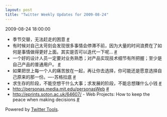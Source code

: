 ```yaml
---
layout: post
title: "Twitter Weekly Updates for 2009-08-24"
---
```


<p class='meta'>2009-08-24 18:00:00</p>

<ul class="aktt_tweet_digest">
	<li>季节交替，无法赶走的困意 <a href="http://twitter.com/Joshua_C/statuses/3513811200">#</a></li>
	<li>有时候对自己太苛刻会发现很多事情会停滞不前，因为大量的时间浪费在了如何是事情做得更好上面。其实是否可以迭代一下呢... <a href="http://twitter.com/Joshua_C/statuses/3511897331">#</a></li>
	<li>一个好的设计人员一定要对业务熟悉；对产品实现技术细节有所把握；至少是自己产品的普通用户。 <a href="http://twitter.com/Joshua_C/statuses/3511429624">#</a></li>
	<li>如果把世上每一个人的痛苦放在一起，再让你去选择，你可能还是愿意选择自己原来的那一份。—-苏格拉底 <a href="http://twitter.com/Joshua_C/statuses/3510950261">#</a></li>
	<li>求生存的阶段，不能空想干什么大事；求发展的阶段，不能总想赚什么小钱 <a href="http://twitter.com/Joshua_C/statuses/3439963366">#</a></li>
	<li><a href="http://personas.media.mit.edu/personasWeb" rel="nofollow">http://personas.media.mit.edu/personasWeb</a> <a href="http://twitter.com/Joshua_C/statuses/3417028441">#</a></li>
	<li><a href="http://eprints.soton.ac.uk/64607/" rel="nofollow">http://eprints.soton.ac.uk/64607/</a> - Web Projects: How to keep the peace when making decisions <a href="http://twitter.com/Joshua_C/statuses/3396033842">#</a></li>
</ul>
<p class="aktt_credit">Powered by <a href="http://alexking.org/projects/wordpress">Twitter Tools</a>.</p>